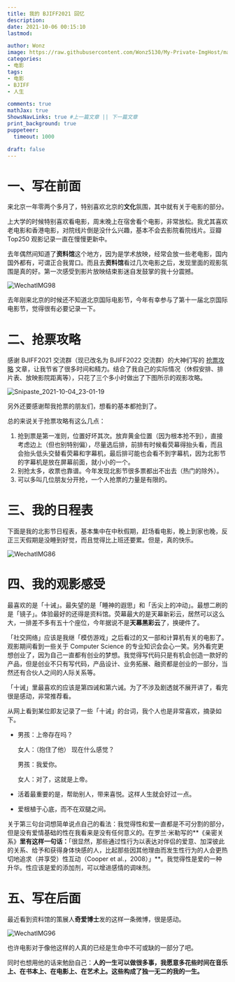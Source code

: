 ```yaml
---
title: 我的 BJIFF2021 回忆
description: 
date: 2021-10-06 00:15:10
lastmod:

author: Wonz
image: https://raw.githubusercontent.com/Wonz5130/My-Private-ImgHost/master/img/WechatIMG104.jpeg
categories:
- 电影
tags:
- 电影
- BJIFF
- 人生

comments: true
mathJax: true
ShowsNavLinks: true #上一篇文章 || 下一篇文章
print_background: true
puppeteer:
  timeout: 1000

draft: false
---
```

# 一、写在前面

来北京一年零两个多月了，特别喜欢北京的**文化**氛围，其中就有关于电影的部分。

上大学的时候特别喜欢看电影，周末晚上在宿舍看个电影，非常放松。我尤其喜欢老电影和香港电影，对院线片倒是没什么兴趣，基本不会去影院看院线片。豆瓣 Top250 观影记录一直在慢慢更新中。

去年偶然间知道了**资料馆**这个地方，因为是学术放映，经常会放一些老电影，国内国外都有，可谓正合我胃口。而且去**资料馆**看过几次电影之后，发现里面的观影氛围是真的好。第一次感受到影片放映结束影迷自发鼓掌的我十分震撼。

![WechatIMG98](https://raw.githubusercontent.com/Wonz5130/My-Private-ImgHost/master/img/WechatIMG98.jpeg)

去年刚来北京的时候还不知道北京国际电影节，今年有幸参与了第十一届北京国际电影节，觉得很有必要记录一下。

# 二、抢票攻略

感谢 BJIFF2021 交流群（现已改名为 BJIFF2022 交流群）的大神们写的 [抢票攻略](https://mp.weixin.qq.com/s/ZpAnHebU3LfkZx3ANERutg) 文章，让我节省了很多时间和精力。结合了我自己的实际情况（休假安排、排片表、放映影院距离等），只花了三个多小时做出了下图所示的观影攻略。

![Snipaste_2021-10-04_23-01-19](https://raw.githubusercontent.com/Wonz5130/My-Private-ImgHost/master/img/Snipaste_2021-10-04_23-01-19.png)

另外还要感谢帮我抢票的朋友们，想看的基本都抢到了。

总的来说关于抢票攻略有这么几点：

1. 抢到票是第一准则，位置好坏其次。放弃黄金位置（因为根本抢不到），直接考虑边上（但也别特别偏），尽量选后排，前排有时候看荧幕得抬头看，而且会抬头低头交替看荧幕和字幕机，最后排可能也会看不到字幕机，因为北影节的字幕机是放在屏幕前面，就小小的一个。
2. 别抢太多，收票也靠谱。今年发现北影节很多票都出不出去（热门的除外）。
3. 可以多叫几位朋友分开抢，一个人抢票的力量是有限的。

# 三、我的日程表

下面是我的北影节日程表，基本集中在中秋假期，赶场看电影，晚上到家也晚，反正三天假期是没睡到好觉，而且觉得比上班还要累。但是，真的快乐。

![WechatIMG86](https://raw.githubusercontent.com/Wonz5130/My-Private-ImgHost/master/img/WechatIMG86.png)

# 四、我的观影感受

最喜欢的是「十诫」。最失望的是「睡神的遐思」和「舌尖上的冲动」。最想二刷的是「镜子」。体验最好的还得是资料馆。荧幕最大的是天幕新彩云，居然可以这么大，一排差不多有五十个座位，今年据说不是**天幕黑彩云**了，换硬件了。

「社交网络」应该是我继「模仿游戏」之后看过的又一部和计算机有关的电影了。观影期间看到一些关于 Computer Science 的专业知识会会心一笑。另外看完更想创业了，因为自己一直都有创业的梦想。我觉得写代码只是有机会创造一款好的产品，但是创业不只有写代码，产品设计、业务拓展、融资都是创业的一部分，当然还有合伙人之间的人际关系等。

「十诫」里最喜欢的应该是第四诫和第六诫。为了不涉及剧透就不展开讲了，看完很是感动，非常推荐看。

从网上看到某位即友记录了一些「十诫」的台词，我个人也是非常喜欢，摘录如下。

- 男孩：上帝存在吗？

  女人：（抱住了他） 现在什么感觉？

  男孩：我爱你。

  女人：对了，这就是上帝。
- 活着最重要的是，帮助别人，带来喜悦。这样人生就会好过一点。
- 爱根植于心底，而不在双腿之间。

关于第三句台词想简单说点自己的看法：我觉得性和爱一直都是不可分割的部分，但是没有爱情基础的性在我看来是没有任何意义的。在罗兰·米勒写的**《亲密关系》**里有这样一句话：**「很显然，那些通过性行为以表达对伴侣的爱意、加深彼此的关系、给予和获得身体快感的人，比起那些因其他理由而发生性行为的人会更热切地追求（并享受）性互动（Cooper et al.，2008）」**。我觉得性是爱的一种升华。性应该是爱的添加剂，可以增进感情的调味剂。

# 五、写在后面

最近看到资料馆的策展人**奇爱博士**发的这样一条微博，很是感动。

![WechatIMG96](https://raw.githubusercontent.com/Wonz5130/My-Private-ImgHost/master/img/WechatIMG96.jpeg)

也许电影对于像他这样的人真的已经是生命中不可或缺的一部分了吧。

同时也想用他的话来勉励自己：**人的一生可以做很多事，我愿意多花些时间在音乐上、在书本上、在电影上、在艺术上。这些构成了独一无二的我的一生。**
